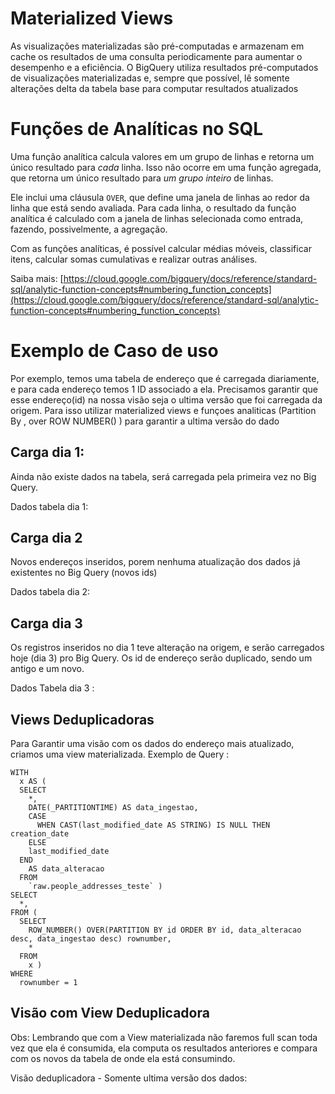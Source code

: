 # Materialized Views

As visualizações materializadas são pré-computadas e armazenam em cache os resultados de uma consulta periodicamente para aumentar o desempenho e a eficiência. O BigQuery utiliza resultados pré-computados de visualizações materializadas e, sempre que possível, lê somente alterações delta da tabela base para computar resultados atualizados

# Funções de Analíticas no SQL

Uma função analítica calcula valores em um grupo de linhas e retorna um único resultado para _cada_ linha. Isso não ocorre em uma função agregada, que retorna um único resultado para _um grupo inteiro_ de linhas.

Ele inclui uma cláusula `OVER`, que define uma janela de linhas ao redor da linha que está sendo avaliada. Para cada linha, o resultado da função analítica é calculado com a janela de linhas selecionada como entrada, fazendo, possivelmente, a agregação.

Com as funções analíticas, é possível calcular médias móveis, classificar itens, calcular somas cumulativas e realizar outras análises.

Saiba mais: [https://cloud.google.com/bigquery/docs/reference/standard-sql/analytic-function-concepts#numbering_function_concepts](https://cloud.google.com/bigquery/docs/reference/standard-sql/analytic-function-concepts#numbering_function_concepts)

# Exemplo de Caso de uso
Por exemplo, temos uma tabela de endereço  que é carregada diariamente, e para cada endereço temos 1 ID associado a ela. Precisamos garantir que esse endereço(id) na nossa visão seja o ultima versão que foi carregada da origem. Para isso utilizar materialized views e funçoes analiticas (Partition By , over ROW NUMBER() ) para garantir a ultima versão do dado 


## Carga dia 1:

Ainda não existe dados na tabela, será carregada pela primeira vez no Big Query.

Dados tabela dia 1:
	


## Carga dia 2

Novos endereços inseridos, porem nenhuma atualização dos dados já existentes no Big Query (novos ids)

Dados tabela dia 2:


## Carga dia 3

Os registros inseridos no dia 1 teve alteração na origem, e serão carregados hoje (dia 3) pro Big Query.
Os id de endereço serão duplicado, sendo um antigo e um novo.

Dados Tabela dia 3 :

## Views Deduplicadoras

Para Garantir uma visão com os dados do endereço mais atualizado, criamos uma view materializada.
Exemplo de Query :

	WITH
	  x AS (
	  SELECT
	    *,
	    DATE(_PARTITIONTIME) AS data_ingestao,
	    CASE
	      WHEN CAST(last_modified_date AS STRING) IS NULL THEN creation_date
	    ELSE
	    last_modified_date
	  END
	    AS data_alteracao
	  FROM
	    `raw.people_addresses_teste` )
	SELECT
	  *,
	FROM (
	  SELECT
	    ROW_NUMBER() OVER(PARTITION BY id ORDER BY id, data_alteracao desc, data_ingestao desc) rownumber,
	    *
	  FROM
	    x )
	WHERE
	  rownumber = 1	

## Visão com View Deduplicadora
Obs: Lembrando que com a View materializada não faremos full scan toda vez que ela é consumida, ela computa os resultados anteriores e compara com os novos da tabela de onde ela está consumindo.

Visão deduplicadora - Somente ultima versão dos dados:


